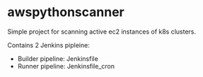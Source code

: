 # awspythonscanner

Simple project for scanning active ec2 instances of k8s clusters.

Contains 2 Jenkins pipleine:
- Builder pipeline: Jenkinsfile
- Runner pipeline: Jenkinsfile_cron